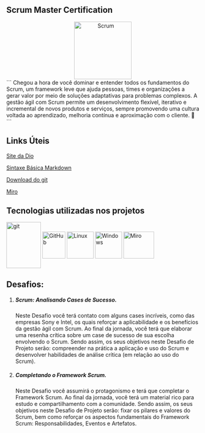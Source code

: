 ## **Scrum Master Certification**

<div><center>
<img align="center" alt="Scrum" height="150" width="150" src="https://hermes.dio.me/tracks/ce836317-7430-419d-850e-9d113e607b2e.png" />
</div>
```
Chegou a hora de você dominar e entender todos os fundamentos do Scrum, um framework leve que ajuda pessoas, times e organizações a gerar valor por meio de soluções adaptativas para problemas complexos. A gestão ágil com Scrum permite um desenvolvimento flexível, iterativo e incremental de novos produtos e serviços, sempre promovendo uma cultura voltada ao aprendizado, melhoria contínua e aproximação com o cliente. 🚀
```



## Links Úteis

[Site da Dio](https://dio.me/)

[Sintaxe Básica Markdown](https://www.markdownguide.org/basic-syntax/)

[Download do git](https://git-scm.com/downloads)

[Miro](https://miro.com/pt/)



## Tecnologias utilizadas nos projetos

<div style="display: inline_block">
<img align="center" alt="git" height="120" width="90" src="https://cdn.jsdelivr.net/gh/devicons/devicon/icons/git/git-original-wordmark.svg"/>
<img align="center" alt="GitHub" height="70" width="60" src="https://cdn.jsdelivr.net/gh/devicons/devicon/icons/github/github-original-wordmark.svg" />
<img align="center" alt="Linux" height="70" src="https://cdn.jsdelivr.net/gh/devicons/devicon/icons/linux/linux-original.svg" />
<img align="center" alt="Windows" height="70" src="https://cdn.jsdelivr.net/gh/devicons/devicon/icons/windows8/windows8-original.svg" />              
<img align="center" alt="Miro" height="70" width="80" src="https://w7.pngwing.com/pngs/885/629/png-transparent-miro-hd-logo-thumbnail.png" />
</div>

## Desafios:



1. ##### Scrum: Analisando Cases de Sucesso.

   Neste Desafio você terá contato com alguns cases incríveis, como das empresas Sony e Intel, os quais reforçar a aplicabilidade e os benefícios da gestão ágil com Scrum. Ao final da jornada, você terá que elaborar uma resenha crítica sobre um case de sucesso de sua escolha envolvendo o Scrum. Sendo assim, os seus objetivos neste Desafio de Projeto serão: compreender na prática a aplicação e uso do Scrum e desenvolver habilidades de análise crítica (em relação ao uso do Scrum).

2. ##### Completando o Framework Scrum.

   Neste Desafio você assumirá o protagonismo e terá que completar o Framework Scrum. Ao final da jornada, você terá um material rico para estudo e compartilhamento com a comunidade. Sendo assim, os seus objetivos neste Desafio de Projeto serão: fixar os pilares e valores do Scrum, bem como reforçar os aspectos fundamentais do Framework Scrum: Responsabilidades, Eventos e Artefatos.
